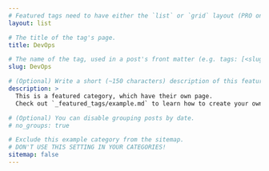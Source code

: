 ```yaml
---
# Featured tags need to have either the `list` or `grid` layout (PRO only).
layout: list

# The title of the tag's page.
title: DevOps

# The name of the tag, used in a post's front matter (e.g. tags: [<slug>]).
slug: DevOps

# (Optional) Write a short (~150 characters) description of this featured tag.
description: >
  This is a featured category, which have their own page.
  Check out `_featured_tags/example.md` to learn how to create your own.

# (Optional) You can disable grouping posts by date.
# no_groups: true

# Exclude this example category from the sitemap.
# DON'T USE THIS SETTING IN YOUR CATEGORIES!
sitemap: false
---
```

